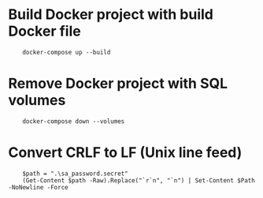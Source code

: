 # Build Docker project with build Docker file
```
    docker-compose up --build
```


# Remove Docker project with SQL volumes
```
    docker-compose down --volumes
```

# Convert CRLF to LF (Unix line feed)
```
    $path = ".\sa_password.secret"
    (Get-Content $path -Raw).Replace("`r`n", "`n") | Set-Content $Path -NoNewline -Force

```

